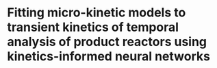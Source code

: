 # Fitting micro-kinetic models to transient kinetics of temporal analysis of product reactors using kinetics-informed neural networks
